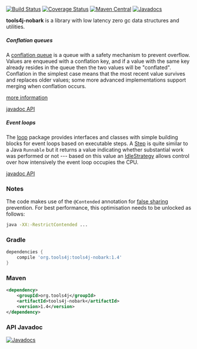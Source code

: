 [![Build Status](https://travis-ci.org/tools4j/nobark.svg?branch=master)](https://travis-ci.org/tools4j/nobark)
[![Coverage Status](https://coveralls.io/repos/github/tools4j/nobark/badge.svg?branch=master)](https://coveralls.io/github/tools4j/nobark?branch=master)
[![Maven Central](https://img.shields.io/maven-central/v/org.tools4j/tools4j-nobark.svg)](http://search.maven.org/#search%7Cga%7C1%7Ca%3A%22tools4j-nobark%22)
[![Javadocs](http://www.javadoc.io/badge/org.tools4j/tools4j-nobark.svg)](http://www.javadoc.io/doc/org.tools4j/tools4j-nobark)

<b>tools4j-nobark</b> is a library with low latency zero gc data structures and utilities.

##### Conflation queues
A [conflation queue](http://javadoc.io/page/org.tools4j/tools4j-nobark/latest/org/tools4j/nobark/queue/ConflationQueue.html)
is a queue with a safety mechanism to prevent overflow.  Values are enqueued with a conflation key, and if a value with
the same key already resides in the queue then the two values will be "conflated".  Conflation in the simplest case
means that the most recent value survives and replaces older values;  some more advanced implementations support merging
when conflation occurs.

[more information](https://github.com/tools4j/nobark/wiki/Conflation-queues)

[javadoc API](http://javadoc.io/page/org.tools4j/tools4j-nobark/latest/org/tools4j/nobark/queue/package-summary.html)

##### Event loops
The [loop](https://github.com/tools4j/nobark/tree/master/src/main/java/org/tools4j/nobark/loop) package provides
interfaces and classes with simple building blocks for event loops based on executable steps.  A
[Step](http://javadoc.io/page/org.tools4j/tools4j-nobark/latest/org/tools4j/nobark/loop/Step.html) is quite similar
to a Java ``Runnable`` but it returns a value indicating whether substantial work was performed or not --- based on this
value an [IdleStrategy](http://javadoc.io/page/org.tools4j/tools4j-nobark/latest/org/tools4j/nobark/loop/IdleStrategy.html)
allows control over how intensively the event loop occupies the CPU.

[javadoc API](http://javadoc.io/page/org.tools4j/tools4j-nobark/latest/org/tools4j/nobark/loop/package-summary.html)

### Notes

The code makes use of the ``@Contended`` annotation for 
[false sharing](https://mechanical-sympathy.blogspot.com/2011/07/false-sharing.html) prevention.
For best performance, this optimisation needs to be unlocked as follows:
```bash
java -XX:-RestrictContended ...
```

### Gradle
```gradle
dependencies {
    compile 'org.tools4j:tools4j-nobark:1.4'
}
```

### Maven
```xml
<dependency>
    <groupId>org.tools4j</groupId>
    <artifactId>tools4j-nobark</artifactId>
    <version>1.4</version>
</dependency>
```

### API Javadoc
[![Javadocs](http://javadoc.io/badge/org.tools4j/tools4j-nobark.svg)](http://javadoc.io/doc/org.tools4j/tools4j-nobark)

